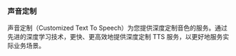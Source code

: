 ﻿### 声音定制
声音定制（Customized Text To Speech）为您提供深度定制音色的服务。通过先进的深度学习技术，更快、更高效地提供深度定制 TTS 服务，以更好地服务实际业务场景。